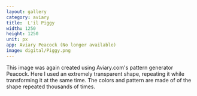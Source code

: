 ```yaml
---
layout: gallery
category: aviary
title:  L'il Piggy
width: 1250
height: 1250
unit: px
app: Aviary Peacock (No longer available)
image: digital/Piggy.png
---
```


This image was again created using Aviary.com's pattern generator Peacock. Here I used an extremely transparent shape, repeating it while transforming it at the same time. The colors and pattern are made of of the shape repeated thousands of times.
